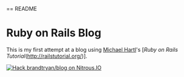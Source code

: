 == README

# Ruby on Rails Blog

This is my first attempt at a blog using [Michael Hartl](http://michaelhartl.com/)'s [*Ruby on Rails Tutorial*(http://railstutorial.org/)].

[![Hack brandtryan/blog on Nitrous.IO](https://d3o0mnbgv6k92a.cloudfront.net/assets/hack-l-v1-3cc067e71372f6045e1949af9d96095b.png)](https://www.nitrous.io/hack_button?source=embed&runtime=rails&repo=brandtryan%2Fblog)
